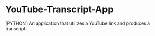 # YouTube-Transcript-App
[PYTHON] An application that utilizes a YouTube link and produces a transcript.
